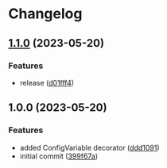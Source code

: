 # Changelog

## [1.1.0](https://github.com/dworac/config/compare/v1.0.0...v1.1.0) (2023-05-20)


### Features

* release ([d01fff4](https://github.com/dworac/config/commit/d01fff4fcbe413396742fab58e5a23442d0db53b))

## 1.0.0 (2023-05-20)


### Features

* added ConfigVariable decorator ([ddd1091](https://github.com/dworac/config/commit/ddd1091223f5dab6afbeb7315bb338738ef3047f))
* initial commit ([399f67a](https://github.com/dworac/config/commit/399f67a15babeabb9c1b7f10e5d2e265cdf9515c))
